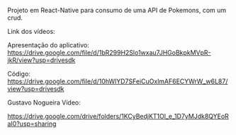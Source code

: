 Projeto em React-Native para consumo de uma API de Pokemons, com um crud.


Link dos vídeos:

Apresentação do aplicativo:
https://drive.google.com/file/d/1bR299H2Slo1wxau7JHGoBkpkMVpR-jkR/view?usp=drivesdk 

Código:
https://drive.google.com/file/d/10hWlYD7SFeiCuOxlmAF6ECYWrW_w6L87/view?usp=drivesdk 

Gustavo Nogueira Vídeo:

https://drive.google.com/drive/folders/1KCyBedjKT1Ol_e_1D7yMJdk8QYEoRaI0?usp=sharing 

